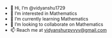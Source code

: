 - 👋 Hi, I’m @vidyanshu1729
- 👀 I’m interested in Mathematics
- 🌱 I’m currently learning Mathematics
- 💞️ I’m looking to collaborate on Mathematics
- 📫 Reach me at vidyanshurpvvyv@gmail.com

<!---
vidyanshu1729/vidyanshu1729 is a ✨ special ✨ repository because its `README.md` (this file) appears on your GitHub profile.
You can click the Preview link to take a look at your changes.
--->
